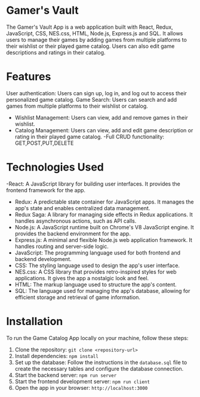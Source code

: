 
# Gamer's Vault
The Gamer's Vault App is a web application built with React, Redux, JavaScript, CSS, NES.css, HTML, Node.js, Express.js and SQL. 
It allows users to manage their games by adding games from multiple platforms to their wishlist or their played game catalog.
Users can also edit game descriptions and ratings in their catalog.

# Features
User authentication: Users can sign up, log in, and log out to access their personalized game catalog.
Game Search: Users can search and add games from multiple platforms to their wishlist or catalog.
- Wishlist Management: Users can view, add and remove games in their wishlist.
- Catalog Management: Users can view, add and edit game description or rating in their played game catalog.
-Full CRUD functionality: GET,POST,PUT,DELETE

# Technologies Used
-React: A JavaScript library for building user interfaces. It provides the frontend framework for the app.
- Redux: A predictable state container for JavaScript apps. It manages the app's state and enables centralized data management.
- Redux Saga: A library for managing side effects in Redux applications. It handles asynchronous actions, such as API calls.
- Node.js: A JavaScript runtime built on Chrome's V8 JavaScript engine. It provides the backend environment for the app.
- Express.js: A minimal and flexible Node.js web application framework. It handles routing and server-side logic.
- JavaScript: The programming language used for both frontend and backend development.
- CSS: The styling language used to design the app's user interface.
- NES.css: A CSS library that provides retro-inspired styles for web applications. It gives the app a nostalgic look and feel.
- HTML: The markup language used to structure the app's content.
- SQL: The language used for managing the app's database, allowing for efficient storage and retrieval of game information.

# Installation  
To run the Game Catalog App locally on your machine, follow these steps:

1. Clone the repository: `git clone <repository-url>`
2. Install dependencies: `npm install`
3. Set up the database: Follow the instructions in the `database.sql` file to create the necessary tables and configure the database connection.
4. Start the backend server: `npm run server`
5. Start the frontend development server: `npm run client`
6. Open the app in your browser: `http://localhost:3000`